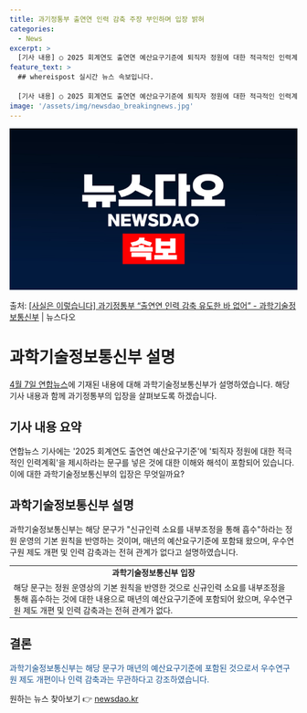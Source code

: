 ```yaml
---
title: 과기정통부 출연연 인력 감축 주장 부인하며 입장 밝혀
categories:
  - News
excerpt: >
  [기사 내용] ○ 2025 회계연도 출연연 예산요구기준에 퇴직자 정원에 대한 적극적인 인력계획을 제시하라는 …
feature_text: >
  ## whereispost 실시간 뉴스 속보입니다.

  [기사 내용] ○ 2025 회계연도 출연연 예산요구기준에 퇴직자 정원에 대한 적극적인 인력계획을 제시하라는 …
image: '/assets/img/newsdao_breakingnews.jpg'
---
```


![뉴스다오 속보](/assets/img/newsdao_breakingnews.jpg)

<p>출처: <a href="https://newsdao.kr/3550" rel="dofollow">[사실은 이렇습니다] 과기정통부 “출연연 인력 감축 유도한 바 없어” - 과학기술정보통신부</a> | 뉴스다오</p>

<h1>과학기술정보통신부 설명</h1>
<p data-ke-size="size16"><a href="https://newsdao.kr/3550">4월 7일 연합뉴스</a>에 기재된 내용에 대해 과학기술정보통신부가 설명하였습니다. 해당 기사 내용과 함께 과기정통부의 입장을 살펴보도록 하겠습니다.</p>

<h2 data-ke-size="size26">기사 내용 요약</h2>
<p>연합뉴스 기사에는 '2025 회계연도 출연연 예산요구기준'에 '퇴직자 정원에 대한 적극적인 인력계획'을 제시하라는 문구를 넣은 것에 대한 이해와 해석이 포함되어 있습니다. 이에 대한 과학기술정보통신부의 입장은 무엇일까요?</p>

<h2 data-ke-size="size26">과학기술정보통신부 설명</h2>
<p>과학기술정보통신부는 해당 문구가 "신규인력 소요를 내부조정을 통해 흡수"하라는 정원 운영의 기본 원칙을 반영하는 것이며, 매년의 예산요구기준에 포함돼 왔으며, 우수연구원 제도 개편 및 인력 감축과는 전혀 관계가 없다고 설명하였습니다.</p>
<table>
	<tr>
		<td style="text-align: center; height: 17px;"><b>과학기술정보통신부 입장</b></td>
	</tr>
	<tr>
		<td>해당 문구는 정원 운영상의 기본 원칙을 반영한 것으로 신규인력 소요를 내부조정을 통해 흡수하는 것에 대한 내용으로 매년의 예산요구기준에 포함되어 왔으며, 우수연구원 제도 개편 및 인력 감축과는 전혀 관계가 없다.</td>
	</tr>
</table>

<h2 data-ke-size="size26">결론</h2>
<p><span style="color: #1a5490;">과학기술정보통신부는 해당 문구가 매년의 예산요구기준에 포함된 것으로서 우수연구원 제도 개편이나 인력 감축과는 무관하다고 강조하였습니다.</span></p>
<p data-ke-size="size16"></p> 

원하는 뉴스 찾아보기 👉 <a href="https://newsdao.kr" rel="dofollow">newsdao.kr</a>


